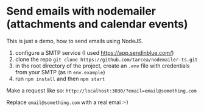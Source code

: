 # Send emails with nodemailer (attachments and calendar events)

This is just a demo, how to send emails using NodeJS.

1. configure a SMTP service (I used https://app.sendinblue.com/)
2. clone the repo `git clone https://github.com/tarcea/nodemailer-ts.git`
3. in the root directory of the project, create an `.env` file with credentials from your SMTP (as in `env.example`)
4. run `npm install` and then `npm start`

Make a request like so: `http://localhost:3030/?email=email@something.com`

Replace `email@something.com` with a real emai :-)
